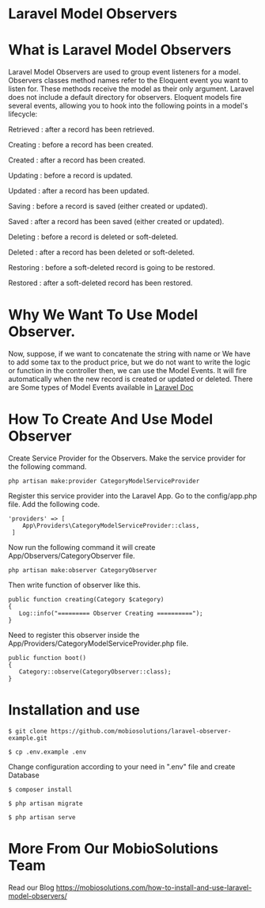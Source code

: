 # Laravel Model Observers

# What is Laravel Model Observers
Laravel Model Observers are used to group event listeners for a model. Observers classes method names refer to the Eloquent event you want to listen for. These methods receive the model as their only argument. Laravel does not include a default directory for observers.
Eloquent models fire several events, allowing you to hook into the following points in a model's lifecycle:

Retrieved 	: 	after a record has been retrieved.
 	
Creating 	: 	before a record has been created.
 	
Created 	: 	after a record has been created.
 	
Updating 	: 	before a record is updated.
 	
Updated 	: 	after a record has been updated.
 	
Saving 	: 	before a record is saved (either created or updated).
 	
Saved 	: 	after a record has been saved (either created or updated).
 	
Deleting 	: 	before a record is deleted or soft-deleted.
 	
Deleted 	: 	after a record has been deleted or soft-deleted.
 	
Restoring 	: 	before a soft-deleted record is going to be restored.
 	
Restored 	: 	after a soft-deleted record has been restored.

# Why We Want To Use Model Observer.
Now, suppose, if we want to concatenate the string with name or We have to add some tax to the product price, but we do not want to write the logic or function in the controller then, we can use the Model Events. It will fire automatically when the new record is created or updated or deleted. There are Some types of Model Events available in <a href="https://laravel.com/docs/5.5/eloquent#observers">Laravel Doc</a>

# How To Create And Use Model Observer
Create Service Provider for the Observers.
Make the service provider for the following command.

    php artisan make:provider CategoryModelServiceProvider

Register this service provider into the Laravel App. Go to the config/app.php file. Add the following code.

    'providers' => [
        App\Providers\CategoryModelServiceProvider::class,
     ]

Now run the following command it will create App/Observers/CategoryObserver file.

    php artisan make:observer CategoryObserver

Then write function of observer like this.

    public function creating(Category $category)
    {
       Log::info("========= Observer Creating ==========");
    }

Need to register this observer inside the App/Providers/CategoryModelServiceProvider.php file.

    public function boot()
    {
       Category::observe(CategoryObserver::class);
    }
   
# Installation and use

    $ git clone https://github.com/mobiosolutions/laravel-observer-example.git

    $ cp .env.example .env

Change configuration according to your need in ".env" file and create Database

    $ composer install

    $ php artisan migrate

    $ php artisan serve

# More From Our MobioSolutions Team
Read our Blog https://mobiosolutions.com/how-to-install-and-use-laravel-model-observers/
